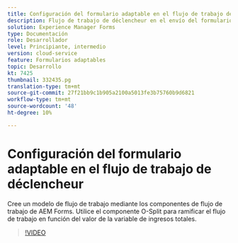 ```yaml
---
title: Configuración del formulario adaptable en el flujo de trabajo de déclencheur
description: Flujo de trabajo de déclencheur en el envío del formulario adaptable.
solution: Experience Manager Forms
type: Documentación
role: Desarrollador
level: Principiante, intermedio
version: cloud-service
feature: Formularios adaptables
topic: Desarrollo
kt: 7425
thumbnail: 332435.pg
translation-type: tm+mt
source-git-commit: 27f21bb9c1b905a2100a5013fe3b75760b9d6821
workflow-type: tm+mt
source-wordcount: '48'
ht-degree: 10%

---
```



# Configuración del formulario adaptable en el flujo de trabajo de déclencheur

Cree un modelo de flujo de trabajo mediante los componentes de flujo de trabajo de AEM Forms. Utilice el componente O-Split para ramificar el flujo de trabajo en función del valor de la variable de ingresos totales.

>[!VIDEO](https://video.tv.adobe.com/v/332435?quality=12&learn=on)

